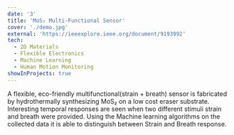 ```yaml
---
date: '3'
title: 'MoS₂ Multi-Functional Sensor'
cover: './demo.jpg'
external: 'https://ieeexplore.ieee.org/document/9193992'
tech:
  - 2D Materials
  - Flexible Electronics
  - Machine Learning
  - Human Motion Monitoring
showInProjects: true
---
```

A flexible, eco-friendly multifunctional(strain + breath) sensor is fabricated by hydrothermally synthesizing MoS₂ on a low cost eraser substrate. Interesting temporal responses are seen when two different stimuli strain and breath were provided. Using the Machine learning algorithms on the collected data it is able to distinguish between Strain and Breath response.
